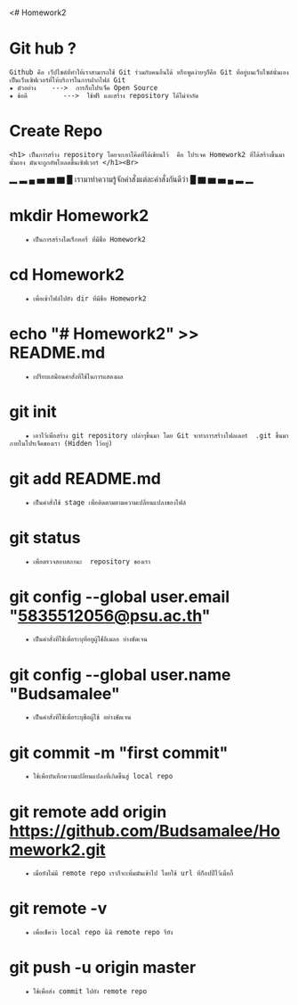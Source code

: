 <br><# Homework2 

# <h1> Git hub ? </h1>
	Github คือ เว็ปไซต์ที่ทำให้เราสามารถใช้ Git ร่วมกับคนอื่นได้ หรือพูดง่ายๆก็คือ Git ที่อยู่บนเว็บไซต์นั่นเอง เป็นเว็บเซิฟเวอร์ที่ให้บริการในการฝากไฟล์ Git
	★ ตัวอย่าง    --->  การก็บโปรเจ็ค Open Source 
	★ ข้อดี         --->  ใช้ฟรี และสร้าง repository ได้ไม่จำกัด
# Create Repo
	<h1> เป็นการสร้าง repository โดยจะเอาโค๊ดที่ได้เขียนไว้  คือ โปรเจค Homework2 ที่ได้สร้างขึ้นมานั้นเอง มันจะถูกอัพโหลดขึ้นเซิฟเวอร์ </h1><Br>
  ▂ ▃ ▄ ▅ ▆ ▇ █ เรามาทำความรู้จักคำสั่งแต่ละคำสั่งกันดีว่า █ ▇ ▆ ▅ ▄ ▃ ▂ 
# mkdir Homework2
		★ เป็นการสร้างไดเร็กทอรี่ ที่มีชื่อ Homework2
# cd Homework2
		★ เพื่อเข้าไฟล์ไปยัง dir ที่มีชื่อ Homework2
# echo "# Homework2" >> README.md
		★ เปรียบเสมือนคำสั่งที่ใช้ในการแสดงผล
# git init
		★ เอาไว้เพื่อสร้าง git repository เปล่าๆขึ้นมา โดย Git จะทำการสร้างโฟลเดอร์  .git ขึ้นมาภายในโปรเจ็คของเรา (Hidden ไว้อยู่)
# git add README.md
		★ เป็นคำสั่งใช้ stage เพื่อติดตามตามความเปลี่ยนแปลงของไฟล์
# git status
		★ เพื่อตรวจสอบสถานะ  repository ของเรา 
# git config --global user.email "5835512056@psu.ac.th"
		★ เป็นคำสั่งที่ใช้เพื่อระบุที่อยูผู้ใช้่อีเมลอ ย่างชัดเจน
# git config --global user.name "Budsamalee"
		★ เป็นคำสั่งที่ใช้เพื่อระบุชื่อผู้ใช้ อย่างชัดเจน 
# git commit -m "first commit"
		★ ใช้เพื่อบันทึกความเปลี่ยนแปลงที่เกิดขึ้นสู่ local repo
# git remote add origin https://github.com/Budsamalee/Homework2.git
		★ เมื่อยังไม่มี remote repo เราก็จะเพิ่มมันเข้าไป โดยใช้ url ที่ก็อปปี้ไว้เมื่อกี้
# git remote -v
		★ เพื่อเช็คว่า local repo นี้มี remote repo รึยัง
# git push -u origin master
		★ ใช้เพื่อส่ง commit ไปยัง remote repo





		
